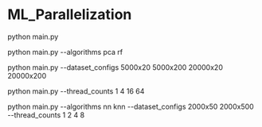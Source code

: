 # ML_Parallelization

python main.py

python main.py --algorithms pca rf

python main.py --dataset_configs 5000x20 5000x200 20000x20 20000x200

python main.py --thread_counts 1 4 16 64

python main.py --algorithms nn knn --dataset_configs 2000x50 2000x500 --thread_counts 1 2 4 8
